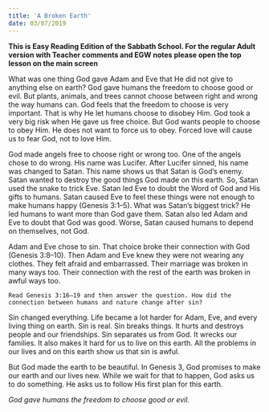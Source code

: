 ```yaml
---
title: 'A Broken Earth'
date: 03/07/2019
---
```


**This is Easy Reading Edition of the Sabbath School. For the regular Adult version with Teacher comments and EGW notes please open the top lesson on the main screen**

What was one thing God gave Adam and Eve that He did not give to anything else on earth? God gave humans the freedom to choose good or evil. But plants, animals, and trees cannot choose between right and wrong the way humans can. God feels that the freedom to choose is very important. That is why He let humans choose to disobey Him. God took a very big risk when He gave us free choice. But God wants people to choose to obey Him. He does not want to force us to obey. Forced love will cause us to fear God, not to love Him. 

God made angels free to choose right or wrong too. One of the angels chose to do wrong. His name was Lucifer. After Lucifer sinned, his name was changed to Satan. This name shows us that Satan is God’s enemy. Satan wanted to destroy the good things God made on this earth. So, Satan used the snake to trick Eve. Satan led Eve to doubt the Word of God and His gifts to humans. Satan caused Eve to feel these things were not enough to make humans happy (Genesis 3:1–5). What was Satan’s biggest trick? He led humans to want more than God gave them. Satan also led Adam and Eve to doubt that God was good. Worse, Satan caused humans to depend on themselves, not God. 

Adam and Eve chose to sin. That choice broke their connection with God (Genesis 3:8–10). Then Adam and Eve knew they were not wearing any clothes. They felt afraid and embarrassed. Their marriage was broken in many ways too. Their connection with the rest of the earth was broken in awful ways too. 

`Read Genesis 3:16–19 and then answer the question. How did the connection between humans and nature change after sin?`

Sin changed everything. Life became a lot harder for Adam, Eve, and every living thing on earth. Sin is real. Sin breaks things. It hurts and destroys people and our friendships. Sin separates us from God. It wrecks our families. It also makes it hard for us to live on this earth. All the problems in our lives and on this earth show us that sin is awful. 

But God made the earth to be beautiful. In Genesis 3, God promises to make our earth and our lives new. While we wait for that to happen, God asks us to do something. He asks us to follow His first plan for this earth. 

_God gave humans the freedom to choose good or evil._
